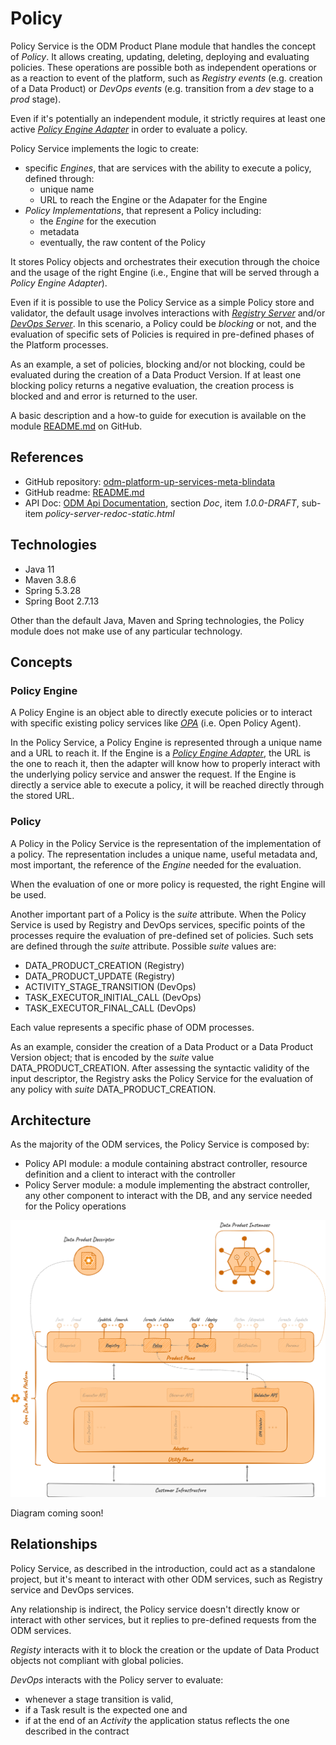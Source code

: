 # Policy

Policy Service is the ODM Product Plane module that handles the concept of _Policy_. 
It allows creating, updating, deleting, deploying and evaluating policies.
These operations are possible both as independent operations or as a reaction to event of the platform, 
such as _Registry events_ (e.g. creation of a Data Product)
or _DevOps events_ (e.g. transition from a _dev_ stage to a _prod_ stage).

Even if it's potentially an independent module, it strictly requires at least one active 
[_Policy Engine Adapter_](../utility-plane/policy/index.md) in order to evaluate a policy.

Policy Service implements the logic to create:

* specific _Engines_, that are services with the ability to execute a policy, defined through:
  * unique name
  * URL to reach the Engine or the Adapater for the Engine
* _Policy Implementations_, that represent a Policy including:
  * the _Engine_ for the execution
  * metadata
  * eventually, the raw content of the Policy

It stores Policy objects and orchestrates their execution through the choice and the usage of the right
Engine (i.e., Engine that will be served through a _Policy Engine Adapter_).

Even if it is possible to use the Policy Service as a simple Policy store and validator, 
the default usage involves interactions with [_Registry Server_](registry.md) and/or [_DevOps Server_](devops.md).
In this scenario, a Policy could be _blocking_ or not, and the evaluation of specific sets of Policies is required
in pre-defined phases of the Platform processes. 

As an example, a set of policies, blocking and/or not blocking, could be evaluated
during the creation of a Data Product Version. If at least one blocking policy returns a negative evaluation, 
the creation process is blocked and and error is returned to the user.

A basic description and a how-to guide for execution is available on the module [README.md](https://github.com/opendatamesh-initiative/odm-platform/blob/main/product-plane-services/devops-server/README.md) on GitHub.

## References

* GitHub repository: [odm-platform-up-services-meta-blindata](https://github.com/opendatamesh-initiative/odm-platform-up-services-meta-blindata)
* GitHub readme: [README.md](https://github.com/opendatamesh-initiative/odm-platform-up-services-meta-blindata/README.md)
* API Doc: [ODM Api Documentation](https://opendatamesh-initiative.github.io/odm-api-doc/index.html), section _Doc_, item _1.0.0-DRAFT_, sub-item _policy-server-redoc-static.html_

## Technologies

* Java 11
* Maven 3.8.6
* Spring 5.3.28
* Spring Boot 2.7.13

Other than the default Java, Maven and Spring technologies, 
the Policy module does not make use of any particular technology.

## Concepts

### Policy Engine
A Policy Engine is an object able to directly execute policies
or to interact with specific existing policy services like [_OPA_](https://www.openpolicyagent.org/) (i.e. Open Policy Agent).

In the Policy Service, a Policy Engine is represented through a unique name and a URL to reach it.
If the Engine is a [_Policy Engine Adapter_](../utility-plane/policy/index.md), the URL is the one to reach it, 
then the adapter will know how to properly interact with the underlying policy service and answer the request.
If the Engine is directly a service able to execute a policy, it will be reached directly through the stored URL.

### Policy
A Policy in the Policy Service is the representation of the implementation of a policy.
The representation includes a unique name, useful metadata and, most important, 
the reference of the _Engine_ needed for the evaluation.

When the evaluation of one or more policy is requested, the right  Engine will be used.

Another important part of a Policy is the _suite_ attribute. 
When the Policy Service is used by Registry and DevOps services, 
specific points of the processes require the evaluation of pre-defined set of policies.
Such sets are defined through the _suite_ attribute.
Possible _suite_ values are:

* DATA_PRODUCT_CREATION (Registry)
* DATA_PRODUCT_UPDATE (Registry)
* ACTIVITY_STAGE_TRANSITION (DevOps)
* TASK_EXECUTOR_INITIAL_CALL (DevOps)
* TASK_EXECUTOR_FINAL_CALL (DevOps)

Each value represents a specific phase of ODM processes. 

As an example, consider the creation of a Data Product or a Data Product Version object; 
that is encoded by the _suite_ value DATA_PRODUCT_CREATION.
After assessing the syntactic validity of the input descriptor, 
the Registry asks the Policy Service for the evaluation of any policy with _suite_ DATA_PRODUCT_CREATION.


## Architecture
As the majority of the ODM services, the Policy Service is composed by:

* Policy API module: a module containing abstract controller, resource definition and a client to interact with the controller
* Policy Server module: a module implementing the abstract controller, any other component to interact with the DB, and any service needed for the Policy operations

![Registry-diagram](../../images/architecture/product-plane/policy/policy_architecture.png)

Diagram coming soon!

## Relationships
Policy Service, as described in the introduction, could act as a standalone project,
but it's meant to interact with other ODM services, such as Registry service and DevOps services. 

Any relationship is indirect, the Policy service doesn't directly know or interact with other services,
but it replies to pre-defined requests from the ODM services.

_Registy_ interacts with it to block the creation or the update of Data Product objects 
not compliant with global policies.

_DevOps_ interacts with the Policy server to evaluate:

* whenever a stage transition is valid, 
* if a Task result is the expected one and
* if at the end of an _Activity_ the application status reflects the one described in the contract